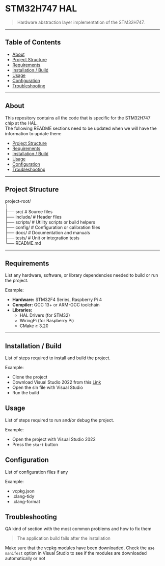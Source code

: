 # STM32H747 HAL

> Hardware abstraction layer implementation of the STM32H747.

---

## Table of Contents
- [About](#about)
- [Project Structure](#project-structure)
- [Requirements](#requirements)
- [Installation / Build](#installation--build)
- [Usage](#usage)
- [Configuration](#configuration)
- [Troubleshooting](#troubleshooting)

---

## About

This repository contains all the code that is specific for the STM32H747 chip at the HAL.  
The following README sections need to be updated when we will have the information to update them:
- [Project Structure](#project-structure)
- [Requirements](#requirements)
- [Installation / Build](#installation--build)
- [Usage](#usage)
- [Configuration](#configuration)
- [Troubleshooting](#troubleshooting)

---
## Project Structure
project-root/  
│  
├── src/ # Source files  
├── include/ # Header files  
├── scripts/ # Utility scripts or build helpers  
├── config/ # Configuration or calibration files  
├── docs/ # Documentation and manuals  
├── tests/ # Unit or integration tests  
└── README.md  

---

## Requirements

List any hardware, software, or library dependencies needed to build or run the project.

Example:

- **Hardware:** STM32F4 Series, Raspberry Pi 4  
- **Compiler:** GCC 13+ or ARM-GCC toolchain  
- **Libraries:**  
  - HAL Drivers (for STM32)  
  - WiringPi (for Raspberry Pi)  
  - CMake ≥ 3.20  

---

## Installation / Build

List of steps required to install and build the project.

Example:

- Clone the project
- Download Visual Studio 2022 from this [Link](#www.duckduckgo.com)
- Open the sln file with Visual Studio
- Run the build

## Usage

List of steps required to run and/or debug the project.

Example:
- Open the project with Visual Studio 2022
- Press the `start` button

## Configuration

List of configuration files if any

Example:
- vcpkg.json
- .clang-tidy
- .clang-format

## Troubleshooting

QA kind of section with the most common problems and how to fix them

> The application build fails after the installation

Make sure that the vcpkg modules have been downloaded. Check the `use manifest` option in Visual Studio to see if the modules are downloaded automatically or not
